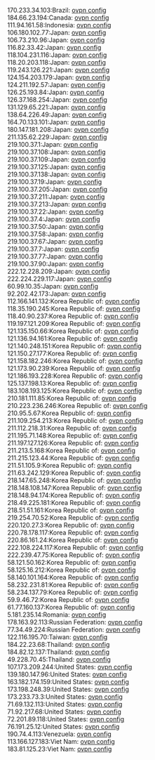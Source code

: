 170.233.34.103:Brazil: [ovpn config](vpn/170_233_34_103.ovpn)  
184.66.23.194:Canada: [ovpn config](vpn/184_66_23_194.ovpn)  
111.94.161.58:Indonesia: [ovpn config](vpn/111_94_161_58.ovpn)  
106.180.102.77:Japan: [ovpn config](vpn/106_180_102_77.ovpn)  
106.73.210.96:Japan: [ovpn config](vpn/106_73_210_96.ovpn)  
116.82.33.42:Japan: [ovpn config](vpn/116_82_33_42.ovpn)  
118.104.231.116:Japan: [ovpn config](vpn/118_104_231_116.ovpn)  
118.20.203.118:Japan: [ovpn config](vpn/118_20_203_118.ovpn)  
119.243.126.221:Japan: [ovpn config](vpn/119_243_126_221.ovpn)  
124.154.203.179:Japan: [ovpn config](vpn/124_154_203_179.ovpn)  
124.211.192.57:Japan: [ovpn config](vpn/124_211_192_57.ovpn)  
126.25.193.84:Japan: [ovpn config](vpn/126_25_193_84.ovpn)  
126.37.168.254:Japan: [ovpn config](vpn/126_37_168_254.ovpn)  
131.129.65.221:Japan: [ovpn config](vpn/131_129_65_221.ovpn)  
138.64.226.49:Japan: [ovpn config](vpn/138_64_226_49.ovpn)  
164.70.133.101:Japan: [ovpn config](vpn/164_70_133_101.ovpn)  
180.147.181.208:Japan: [ovpn config](vpn/180_147_181_208.ovpn)  
211.135.62.229:Japan: [ovpn config](vpn/211_135_62_229.ovpn)  
219.100.37.1:Japan: [ovpn config](vpn/219_100_37_1.ovpn)  
219.100.37.108:Japan: [ovpn config](vpn/219_100_37_108.ovpn)  
219.100.37.109:Japan: [ovpn config](vpn/219_100_37_109.ovpn)  
219.100.37.125:Japan: [ovpn config](vpn/219_100_37_125.ovpn)  
219.100.37.138:Japan: [ovpn config](vpn/219_100_37_138.ovpn)  
219.100.37.19:Japan: [ovpn config](vpn/219_100_37_19.ovpn)  
219.100.37.205:Japan: [ovpn config](vpn/219_100_37_205.ovpn)  
219.100.37.211:Japan: [ovpn config](vpn/219_100_37_211.ovpn)  
219.100.37.213:Japan: [ovpn config](vpn/219_100_37_213.ovpn)  
219.100.37.22:Japan: [ovpn config](vpn/219_100_37_22.ovpn)  
219.100.37.4:Japan: [ovpn config](vpn/219_100_37_4.ovpn)  
219.100.37.50:Japan: [ovpn config](vpn/219_100_37_50.ovpn)  
219.100.37.58:Japan: [ovpn config](vpn/219_100_37_58.ovpn)  
219.100.37.67:Japan: [ovpn config](vpn/219_100_37_67.ovpn)  
219.100.37.7:Japan: [ovpn config](vpn/219_100_37_7.ovpn)  
219.100.37.77:Japan: [ovpn config](vpn/219_100_37_77.ovpn)  
219.100.37.90:Japan: [ovpn config](vpn/219_100_37_90.ovpn)  
222.12.228.209:Japan: [ovpn config](vpn/222_12_228_209.ovpn)  
222.224.229.117:Japan: [ovpn config](vpn/222_224_229_117.ovpn)  
60.99.10.35:Japan: [ovpn config](vpn/60_99_10_35.ovpn)  
92.202.42.173:Japan: [ovpn config](vpn/92_202_42_173.ovpn)  
112.166.141.132:Korea Republic of: [ovpn config](vpn/112_166_141_132.ovpn)  
118.35.190.245:Korea Republic of: [ovpn config](vpn/118_35_190_245.ovpn)  
118.40.90.237:Korea Republic of: [ovpn config](vpn/118_40_90_237.ovpn)  
119.197.121.209:Korea Republic of: [ovpn config](vpn/119_197_121_209.ovpn)  
121.135.150.66:Korea Republic of: [ovpn config](vpn/121_135_150_66.ovpn)  
121.136.94.161:Korea Republic of: [ovpn config](vpn/121_136_94_161.ovpn)  
121.140.248.151:Korea Republic of: [ovpn config](vpn/121_140_248_151.ovpn)  
121.150.27.177:Korea Republic of: [ovpn config](vpn/121_150_27_177.ovpn)  
121.158.182.246:Korea Republic of: [ovpn config](vpn/121_158_182_246.ovpn)  
121.173.90.239:Korea Republic of: [ovpn config](vpn/121_173_90_239.ovpn)  
121.186.193.228:Korea Republic of: [ovpn config](vpn/121_186_193_228.ovpn)  
125.137.198.13:Korea Republic of: [ovpn config](vpn/125_137_198_13.ovpn)  
183.108.193.125:Korea Republic of: [ovpn config](vpn/183_108_193_125.ovpn)  
210.181.111.85:Korea Republic of: [ovpn config](vpn/210_181_111_85.ovpn)  
210.223.236.246:Korea Republic of: [ovpn config](vpn/210_223_236_246.ovpn)  
210.95.5.67:Korea Republic of: [ovpn config](vpn/210_95_5_67.ovpn)  
211.109.254.213:Korea Republic of: [ovpn config](vpn/211_109_254_213.ovpn)  
211.112.218.31:Korea Republic of: [ovpn config](vpn/211_112_218_31.ovpn)  
211.195.71.148:Korea Republic of: [ovpn config](vpn/211_195_71_148.ovpn)  
211.197.127.126:Korea Republic of: [ovpn config](vpn/211_197_127_126.ovpn)  
211.213.5.168:Korea Republic of: [ovpn config](vpn/211_213_5_168.ovpn)  
211.215.123.44:Korea Republic of: [ovpn config](vpn/211_215_123_44.ovpn)  
211.51.105.9:Korea Republic of: [ovpn config](vpn/211_51_105_9.ovpn)  
211.63.242.129:Korea Republic of: [ovpn config](vpn/211_63_242_129.ovpn)  
218.147.65.248:Korea Republic of: [ovpn config](vpn/218_147_65_248.ovpn)  
218.148.108.147:Korea Republic of: [ovpn config](vpn/218_148_108_147.ovpn)  
218.148.94.174:Korea Republic of: [ovpn config](vpn/218_148_94_174.ovpn)  
218.49.225.181:Korea Republic of: [ovpn config](vpn/218_49_225_181.ovpn)  
218.51.51.161:Korea Republic of: [ovpn config](vpn/218_51_51_161.ovpn)  
219.254.70.52:Korea Republic of: [ovpn config](vpn/219_254_70_52.ovpn)  
220.120.27.3:Korea Republic of: [ovpn config](vpn/220_120_27_3.ovpn)  
220.78.178.117:Korea Republic of: [ovpn config](vpn/220_78_178_117.ovpn)  
220.86.161.24:Korea Republic of: [ovpn config](vpn/220_86_161_24.ovpn)  
222.108.224.117:Korea Republic of: [ovpn config](vpn/222_108_224_117.ovpn)  
222.239.47.75:Korea Republic of: [ovpn config](vpn/222_239_47_75.ovpn)  
58.121.50.162:Korea Republic of: [ovpn config](vpn/58_121_50_162.ovpn)  
58.125.16.212:Korea Republic of: [ovpn config](vpn/58_125_16_212.ovpn)  
58.140.101.164:Korea Republic of: [ovpn config](vpn/58_140_101_164.ovpn)  
58.232.231.81:Korea Republic of: [ovpn config](vpn/58_232_231_81.ovpn)  
58.234.137.79:Korea Republic of: [ovpn config](vpn/58_234_137_79.ovpn)  
59.9.46.72:Korea Republic of: [ovpn config](vpn/59_9_46_72.ovpn)  
61.77.160.137:Korea Republic of: [ovpn config](vpn/61_77_160_137.ovpn)  
5.181.235.14:Romania: [ovpn config](vpn/5_181_235_14.ovpn)  
178.163.92.113:Russian Federation: [ovpn config](vpn/178_163_92_113.ovpn)  
77.34.49.224:Russian Federation: [ovpn config](vpn/77_34_49_224.ovpn)  
122.116.195.70:Taiwan: [ovpn config](vpn/122_116_195_70.ovpn)  
184.22.23.68:Thailand: [ovpn config](vpn/184_22_23_68.ovpn)  
184.82.12.137:Thailand: [ovpn config](vpn/184_82_12_137.ovpn)  
49.228.70.45:Thailand: [ovpn config](vpn/49_228_70_45.ovpn)  
107.173.209.244:United States: [ovpn config](vpn/107_173_209_244.ovpn)  
139.180.147.96:United States: [ovpn config](vpn/139_180_147_96.ovpn)  
163.182.174.159:United States: [ovpn config](vpn/163_182_174_159.ovpn)  
173.198.248.39:United States: [ovpn config](vpn/173_198_248_39.ovpn)  
173.233.73.3:United States: [ovpn config](vpn/173_233_73_3.ovpn)  
71.69.132.113:United States: [ovpn config](vpn/71_69_132_113.ovpn)  
71.92.217.68:United States: [ovpn config](vpn/71_92_217_68.ovpn)  
72.201.89.118:United States: [ovpn config](vpn/72_201_89_118.ovpn)  
76.191.25.12:United States: [ovpn config](vpn/76_191_25_12.ovpn)  
190.74.4.113:Venezuela: [ovpn config](vpn/190_74_4_113.ovpn)  
113.166.127.183:Viet Nam: [ovpn config](vpn/113_166_127_183.ovpn)  
183.81.125.23:Viet Nam: [ovpn config](vpn/183_81_125_23.ovpn)  
